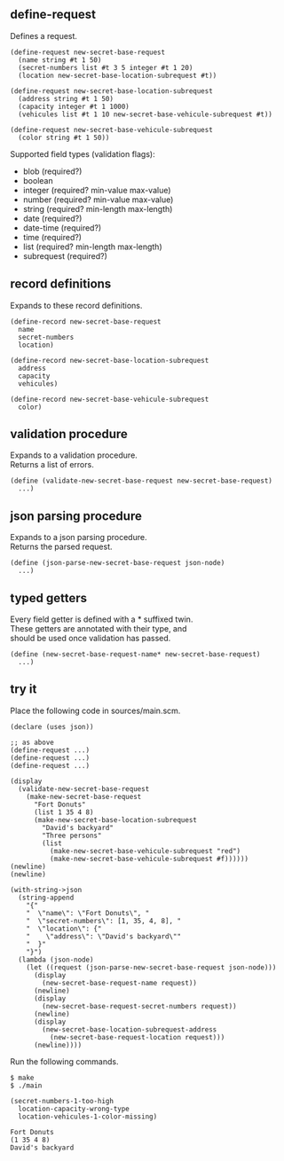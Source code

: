 define-request
--------------
Defines a request.

    (define-request new-secret-base-request
      (name string #t 1 50)
      (secret-numbers list #t 3 5 integer #t 1 20)
      (location new-secret-base-location-subrequest #t))

    (define-request new-secret-base-location-subrequest
      (address string #t 1 50)
      (capacity integer #t 1 1000)
      (vehicules list #t 1 10 new-secret-base-vehicule-subrequest #t))

    (define-request new-secret-base-vehicule-subrequest
      (color string #t 1 50))

Supported field types (validation flags):

- blob (required?)
- boolean
- integer (required? min-value max-value)
- number (required? min-value max-value)
- string (required? min-length max-length)
- date (required?)
- date-time (required?)
- time (required?)
- list (required? min-length max-length)
- subrequest (required?)

record definitions
------------------
Expands to these record definitions.

    (define-record new-secret-base-request
      name
      secret-numbers
      location)

    (define-record new-secret-base-location-subrequest
      address
      capacity
      vehicules)

    (define-record new-secret-base-vehicule-subrequest
      color)

validation procedure
--------------------
Expands to a validation procedure.  
Returns a list of errors.

    (define (validate-new-secret-base-request new-secret-base-request)
      ...)

json parsing procedure
----------------------
Expands to a json parsing procedure.  
Returns the parsed request.

    (define (json-parse-new-secret-base-request json-node)
      ...)

typed getters
-------------
Every field getter is defined with a * suffixed twin.  
These getters are annotated with their type, and  
should be used once validation has passed.

    (define (new-secret-base-request-name* new-secret-base-request)
      ...)

try it
------
Place the following code in sources/main.scm.

    (declare (uses json))

    ;; as above
    (define-request ...)
    (define-request ...)
    (define-request ...)

    (display
      (validate-new-secret-base-request
        (make-new-secret-base-request
          "Fort Donuts"
          (list 1 35 4 8)
          (make-new-secret-base-location-subrequest
            "David's backyard"
            "Three persons"
            (list
              (make-new-secret-base-vehicule-subrequest "red")
              (make-new-secret-base-vehicule-subrequest #f))))))
    (newline)
    (newline)

    (with-string->json
      (string-append
        "{"
        "  \"name\": \"Fort Donuts\", "
        "  \"secret-numbers\": [1, 35, 4, 8], "
        "  \"location\": {"
        "    \"address\": \"David's backyard\""
        "  }"
        "}")
      (lambda (json-node)
        (let ((request (json-parse-new-secret-base-request json-node)))
          (display
            (new-secret-base-request-name request))
          (newline)
          (display
            (new-secret-base-request-secret-numbers request))
          (newline)
          (display
            (new-secret-base-location-subrequest-address
              (new-secret-base-request-location request)))
          (newline))))

Run the following commands.

    $ make
    $ ./main

    (secret-numbers-1-too-high
      location-capacity-wrong-type
      location-vehicules-1-color-missing)

    Fort Donuts
    (1 35 4 8)
    David's backyard
